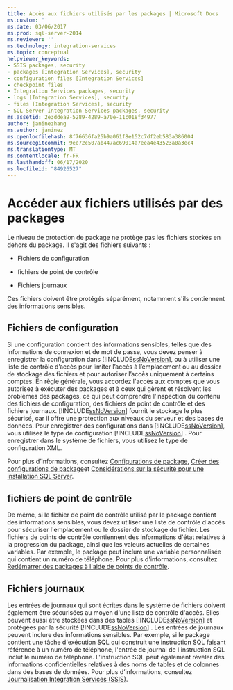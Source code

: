```yaml
---
title: Accès aux fichiers utilisés par les packages | Microsoft Docs
ms.custom: ''
ms.date: 03/06/2017
ms.prod: sql-server-2014
ms.reviewer: ''
ms.technology: integration-services
ms.topic: conceptual
helpviewer_keywords:
- SSIS packages, security
- packages [Integration Services], security
- configuration files [Integration Services]
- checkpoint files
- Integration Services packages, security
- logs [Integration Services], security
- files [Integration Services], security
- SQL Server Integration Services packages, security
ms.assetid: 2e3ddea9-5289-4289-a70e-11c018f34977
author: janinezhang
ms.author: janinez
ms.openlocfilehash: 8f76636fa25b9a061f8e152c7df2eb583a386004
ms.sourcegitcommit: 9ee72c507ab447ac69014a7eea4e43523a0a3ec4
ms.translationtype: MT
ms.contentlocale: fr-FR
ms.lasthandoff: 06/17/2020
ms.locfileid: "84926527"
---
```

# <a name="access-to-files-used-by-packages"></a>Accéder aux fichiers utilisés par des packages
  Le niveau de protection de package ne protège pas les fichiers stockés en dehors du package. Il s'agit des fichiers suivants :  
  
-   Fichiers de configuration  
  
-   fichiers de point de contrôle  
  
-   Fichiers journaux  
  
 Ces fichiers doivent être protégés séparément, notamment s'ils contiennent des informations sensibles.  
  
## <a name="configuration-files"></a>Fichiers de configuration  
 Si une configuration contient des informations sensibles, telles que des informations de connexion et de mot de passe, vous devez penser à enregistrer la configuration dans [!INCLUDE[ssNoVersion](../includes/ssnoversion-md.md)], ou à utiliser une liste de contrôle d’accès pour limiter l’accès à l’emplacement ou au dossier de stockage des fichiers et pour autoriser l’accès uniquement à certains comptes. En règle générale, vous accordez l'accès aux comptes que vous autorisez à exécuter des packages et à ceux qui gèrent et résolvent les problèmes des packages, ce qui peut comprendre l'inspection du contenu des fichiers de configuration, des fichiers de point de contrôle et des fichiers journaux. [!INCLUDE[ssNoVersion](../includes/ssnoversion-md.md)] fournit le stockage le plus sécurisé, car il offre une protection aux niveaux du serveur et des bases de données. Pour enregistrer des configurations dans [!INCLUDE[ssNoVersion](../includes/ssnoversion-md.md)], vous utilisez le type de configuration [!INCLUDE[ssNoVersion](../includes/ssnoversion-md.md)] . Pour enregistrer dans le système de fichiers, vous utilisez le type de configuration XML.  
  
 Pour plus d’informations, consultez [Configurations de package](../../2014/integration-services/package-configurations.md), [Créer des configurations de package](../../2014/integration-services/create-package-configurations.md)et [Considérations sur la sécurité pour une installation SQL Server](../../2014/sql-server/install/security-considerations-for-a-sql-server-installation.md).  
  
## <a name="checkpoint-files"></a>fichiers de point de contrôle  
 De même, si le fichier de point de contrôle utilisé par le package contient des informations sensibles, vous devez utiliser une liste de contrôle d'accès pour sécuriser l'emplacement ou le dossier de stockage du fichier. Les fichiers de points de contrôle contiennent des informations d'état relatives à la progression du package, ainsi que les valeurs actuelles de certaines variables. Par exemple, le package peut inclure une variable personnalisée qui contient un numéro de téléphone. Pour plus d'informations, consultez [Redémarrer des packages à l'aide de points de contrôle](packages/restart-packages-by-using-checkpoints.md).  
  
## <a name="log-files"></a>Fichiers journaux  
 Les entrées de journaux qui sont écrites dans le système de fichiers doivent également être sécurisées au moyen d'une liste de contrôle d'accès. Elles peuvent aussi être stockées dans des tables [!INCLUDE[ssNoVersion](../includes/ssnoversion-md.md)] et protégées par la sécurité [!INCLUDE[ssNoVersion](../includes/ssnoversion-md.md)] . Les entrées de journaux peuvent inclure des informations sensibles. Par exemple, si le package contient une tâche d'exécution SQL qui construit une instruction SQL faisant référence à un numéro de téléphone, l'entrée de journal de l'instruction SQL inclut le numéro de téléphone. L'instruction SQL peut également révéler des informations confidentielles relatives à des noms de tables et de colonnes dans des bases de données. Pour plus d’informations, consultez [Journalisation Integration Services &#40;SSIS&#41;](performance/integration-services-ssis-logging.md).  
  
  
